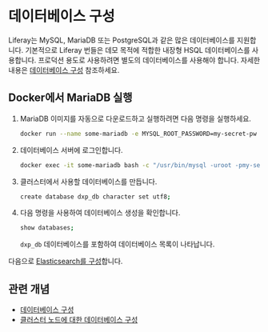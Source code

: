 # 데이터베이스 구성

Liferay는 MySQL, MariaDB 또는 PostgreSQL과 같은 많은 데이터베이스를 지원합니다. 기본적으로 Liferay 번들은 데모 목적에 적합한 내장형 HSQL 데이터베이스를 사용합니다. 프로덕션 용도로 사용하려면 별도의 데이터베이스를 사용해야 합니다. 자세한 내용은 [데이터베이스 구성](https://learn.liferay.com/w/dxp/installation-and-upgrades/installing-liferay/configuring-a-database) 참조하세요.

## Docker에서 MariaDB 실행

1. MariaDB 이미지를 자동으로 다운로드하고 실행하려면 다음 명령을 실행하세요.

   ```bash
   docker run --name some-mariadb -e MYSQL_ROOT_PASSWORD=my-secret-pw -d mariadb:10.7
   ```

1. 데이터베이스 서버에 로그인합니다.

   ```bash
   docker exec -it some-mariadb bash -c "/usr/bin/mysql -uroot -pmy-secret-pw"
   ```

1. 클러스터에서 사용할 데이터베이스를 만듭니다.

   ```bash
   create database dxp_db character set utf8;
   ```

1. 다음 명령을 사용하여 데이터베이스 생성을 확인합니다.

   ```bash
   show databases;
   ```

   `dxp_db` 데이터베이스를 포함하여 데이터베이스 목록이 나타납니다.

다음으로 [Elasticsearch를 구성](./configuring-search.md)합니다.

## 관련 개념

- [데이터베이스 구성](https://learn.liferay.com/w/dxp/installation-and-upgrades/installing-liferay/configuring-a-database)
- [클러스터 노드에 대한 데이터베이스 구성](https://learn.liferay.com/w/dxp/installation-and-upgrades/setting-up-liferay/clustering-for-high-availability/database-configuration-for-cluster-nodes)
